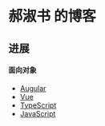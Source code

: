# 郝淑书 的博客

## 进展

#### 面向对象

- [Augular](https://github.com/haoliqiang/blog/wiki/Augular)
- [Vue](https://github.com/haoliqiang/blog/wiki/Vue)
- [TypeScript](https://github.com/haoliqiang/blog/wiki/TypeScript)
- [JavaScript](https://github.com/haoliqiang/blog/wiki/JavaScript)
